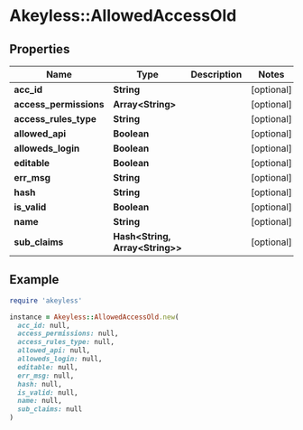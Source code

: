 # Akeyless::AllowedAccessOld

## Properties

| Name | Type | Description | Notes |
| ---- | ---- | ----------- | ----- |
| **acc_id** | **String** |  | [optional] |
| **access_permissions** | **Array&lt;String&gt;** |  | [optional] |
| **access_rules_type** | **String** |  | [optional] |
| **allowed_api** | **Boolean** |  | [optional] |
| **alloweds_login** | **Boolean** |  | [optional] |
| **editable** | **Boolean** |  | [optional] |
| **err_msg** | **String** |  | [optional] |
| **hash** | **String** |  | [optional] |
| **is_valid** | **Boolean** |  | [optional] |
| **name** | **String** |  | [optional] |
| **sub_claims** | **Hash&lt;String, Array&lt;String&gt;&gt;** |  | [optional] |

## Example

```ruby
require 'akeyless'

instance = Akeyless::AllowedAccessOld.new(
  acc_id: null,
  access_permissions: null,
  access_rules_type: null,
  allowed_api: null,
  alloweds_login: null,
  editable: null,
  err_msg: null,
  hash: null,
  is_valid: null,
  name: null,
  sub_claims: null
)
```

